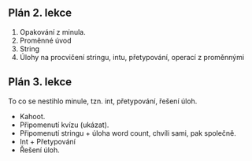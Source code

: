 ## Plán 2. lekce

1. Opakování z minula.
2. Proměnné úvod
3. String
4. Úlohy na procvičení stringu, intu, přetypování, operací z proměnnými

## Plán 3. lekce

To co se nestihlo minule, tzn. int, přetypování, řešení úloh.
- Kahoot.
- Připomenutí kvízu (ukázat).
- Připomenutí stringu + úloha word count, chvíli sami, pak společně.
- Int + Přetypování
- Řešení úloh.